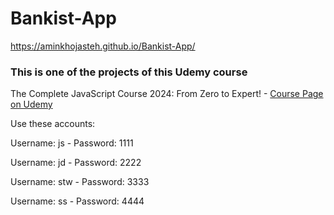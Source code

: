 # Bankist-App

https://aminkhojasteh.github.io/Bankist-App/

### This is one of the projects of this Udemy course

The Complete JavaScript Course 2024: From Zero to Expert! - [Course Page on Udemy](https://www.udemy.com/course/the-complete-javascript-course/?couponCode=LETSLEARNNOWPP)

Use these accounts:

Username: js - Password: 1111

Username: jd - Password: 2222

Username: stw - Password: 3333

Username: ss - Password: 4444
